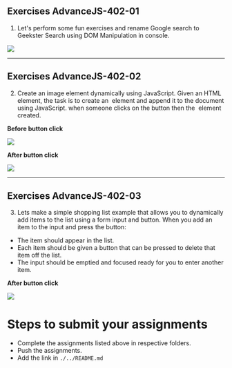## Exercises AdvanceJS-402-01

1. Let's perform some fun exercises and rename Google search to Geekster Search using DOM Manipulation in console.

![](./image/geekster_search.png)


<hr>

## Exercises AdvanceJS-402-02
2. Create an image element dynamically using JavaScript. Given an HTML element, the task is to create an <img> element and append it to the document using JavaScript.    when someone clicks on the button then the <img> element created.

**Before button click**

![](./image/bgeek.png)

**After button click**

![](./image/geek.png)

<hr>

## Exercises AdvanceJS-402-03
3. Lets make a simple shopping list example that allows you to dynamically add items to the list using a form input and button. When you add an item to the input and press the button:
 
- The item should appear in the list.
- Each item should be given a button that can be pressed to delete    that item off the list.
- The input should be emptied and focused ready for you to enter another item.


**After button click**

![](https://developer.mozilla.org/en-US/docs/Learn/JavaScript/Client-side_web_APIs/Manipulating_documents/shopping-list.png)

# Steps to submit your assignments

- Complete the assignments listed above in respective folders.
- Push the assignments.
- Add the link in ```./../README.md``` 